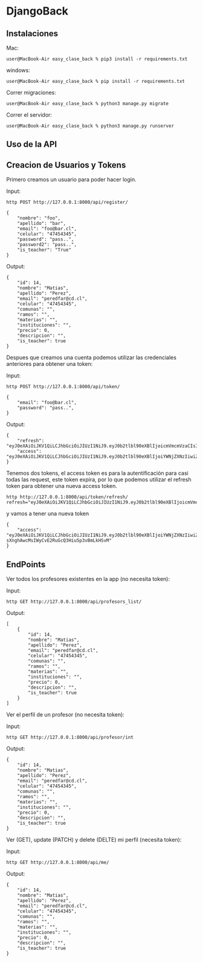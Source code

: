 # DjangoBack

## Instalaciones

Mac:

```console
user@MacBook-Air easy_clase_back % pip3 install -r requirements.txt
```

windows:

```console
user@MacBook-Air easy_clase_back % pip install -r requirements.txt
```

Correr migraciones:

```console
user@MacBook-Air easy_clase_back % python3 manage.py migrate
```

Correr el servidor:

```console
user@MacBook-Air easy_clase_back % python3 manage.py runserver
```

## Uso de la API

## Creacion de Usuarios y Tokens

Primero creamos un usuario para poder hacer login.

Input:
```
http POST http://127.0.0.1:8000/api/register/
```

```
{
    "nombre": "foo",
    "apellido": "bar",
    "email": "foo@bar.cl",
    "celular": "47454345",
    "password": "pass..",
    "password2": "pass..",
    "is_teacher": "True"
}
```

Output:
```
{
    "id": 14,
    "nombre": "Matias",
    "apellido": "Perez",
    "email": "peredfar@cd.cl",
    "celular": "47454345",
    "comunas": "",
    "ramos": "",
    "materias": "",
    "instituciones": "",
    "precio": 0,
    "descripcion": "",
    "is_teacher": true
}
```

Despues que creamos una cuenta podemos utilizar las credenciales anteriores para obtener una token:

Input:
```
http POST http://127.0.0.1:8000/api/token/
```

```
{
    "email": "foo@bar.cl",
    "password": "pass..",
}
```

Output:
```
{
    "refresh": "eyJ0eXAiOiJKV1QiLCJhbGciOiJIUzI1NiJ9.eyJ0b2tlbl90eXBlIjoicmVmcmVzaCIsImV4cCI6MTY1MTAwMDM0NywianRpIjoiYzA5ZDA2MmNlNTI0NDc2ZmE1ZWVhMjg1ZmMxMDFkYjAiLCJ1c2VyX2lkIjoxM30.VPTPdjg0HhqgedokZki4hmroRCAk07OQk8LtdggekME",
    "access": "eyJ0eXAiOiJKV1QiLCJhbGciOiJIUzI1NiJ9.eyJ0b2tlbl90eXBlIjoiYWNjZXNzIiwiZXhwIjoxNjUwOTE0MjQ3LCJqdGkiOiJlN2RmNjFkZDkwMTU0MDEwODdkMWZjOGJjYjZkMGFlMSIsInVzZXJfaWQiOjEzfQ.3uJJRoaNl5rFVQe770Ul76gFgps3HlXc0OI4tjwkQaM"
}
```

Tenemos dos tokens, el access token es para la autentificación para casi todas las request, este token expira, por lo que podemos utilizar el refresh token para obtener una nueva access token.  

```
http http://127.0.0.1:8000/api/token/refresh/ refresh="eyJ0eXAiOiJKV1QiLCJhbGciOiJIUzI1NiJ9.eyJ0b2tlbl90eXBlIjoicmVmcmVzaCIsImV4cCI6MTYxNjI5MjMyMSwianRpIjoiNGNkODA3YTlkMmMxNDA2NWFhMzNhYzMxOTgyMzhkZTgiLCJ1c2VyX2lkIjozfQ.hP1wPOPvaPo2DYTC9M1AuOSogdRL_mGP30CHsbpf4zA"
```
y vamos a tener una nueva token
```
{
    "access": "eyJ0eXAiOiJKV1QiLCJhbGciOiJIUzI1NiJ9.eyJ0b2tlbl90eXBlIjoiYWNjZXNzIiwiZXhwIjoxNjE2MjA4Mjk1LCJqdGkiOiI4NGNhZmMzMmFiZDA0MDQ2YjZhMzFhZjJjMmRiNjUyYyIsInVzZXJfaWQiOjJ9.NJrs-sXnghAwcMsIWyCvE2RuGcQ3Hiu5p3vBmLkHSvM"
}
```

## EndPoints

Ver todos los profesores existentes en la app (no necesita token):

Input:
```
http GET http://127.0.0.1:8000/api/profesors_list/
```

Output:
```
[
    {
        "id": 14,
        "nombre": "Matias",
        "apellido": "Perez",
        "email": "peredfar@cd.cl",
        "celular": "47454345",
        "comunas": "",
        "ramos": "",
        "materias": "",
        "instituciones": "",
        "precio": 0,
        "descripcion": "",
        "is_teacher": true
    }
]
```

Ver el perfil de un profesor (no necesita token):

Input:
```
http GET http://127.0.0.1:8000/api/profesor/int
```

Output:
```
{
    "id": 14,
    "nombre": "Matias",
    "apellido": "Perez",
    "email": "peredfar@cd.cl",
    "celular": "47454345",
    "comunas": "",
    "ramos": "",
    "materias": "",
    "instituciones": "",
    "precio": 0,
    "descripcion": "",
    "is_teacher": true
}
```

Ver (GET), update (PATCH) y delete (DELTE) mi perfil (necesita token):

Input:
```
http GET http://127.0.0.1:8000/api/me/
```

Output:
```
{
    "id": 14,
    "nombre": "Matias",
    "apellido": "Perez",
    "email": "peredfar@cd.cl",
    "celular": "47454345",
    "comunas": "",
    "ramos": "",
    "materias": "",
    "instituciones": "",
    "precio": 0,
    "descripcion": "",
    "is_teacher": true
}
```